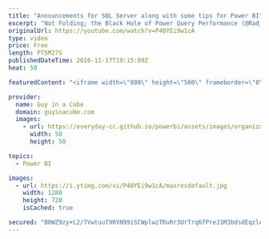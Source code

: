 ```yaml
---
title: "Announcements for SQL Server along with some tips for Power BI"
excerpt: "Not Folding; the Black Hole of Power Query Performance (@Rad_Reza) http://radacad.com/not-folding-the-black-hole-of-power-query-performance  Calling Microsoft Flow From Power Query And Power BI (@technitrain) https://blog.crossjoin.co.uk/2016/11/13/calling-microsoft-flow-from-power-query-and-power-bi/"
originalUrl: https://youtube.com/watch?v=P40YEi9w1cA
type: video
price: Free
length: PT5M27S
publishedDateTime: 2016-11-17T19:15:09Z
heat: 50

featuredContent: "<iframe width=\"800\" height=\"500\" frameborder=\"0\" src=\"https://www.youtube.com/embed/P40YEi9w1cA\" allow=\"accelerometer; autoplay; encrypted-media; gyroscope; picture-in-picture\" allowfullscreen></iframe>"

provider:
  name: Guy in a Cube
  domain: guyinacube.com
  images:
    - url: https://everyday-cc.github.io/powerbi/assets/images/organizations/guyinacube.com-50x50.jpg
      width: 50
      height: 50

topics:
  - Power BI

images:
  - url: https://i.ytimg.com/vi/P40YEi9w1cA/maxresdefault.jpg
    width: 1280
    height: 720
    isCached: true

secured: "B0WZ9zy+L2/7VwtuuT9RYN99iSCWplwzTRuRr3UrTrq6fPreJ1M3bdsdEqzlAicEGQKYpFO+OfUOBeft0bmTUkMqaqI6YjkQL99i8uNuDcgliTjmh4Uw2qwBfi9SAy72hNuiboYKI01k94c9HDkKF3Om4pWm+quBXgGQOvSzJ3rRlK/4CtyDiJp1J8GhC89ErKxyZHW+FlerGaMaNWJkPlaKha313Y4t9KvcI+2KPkeUVlPneN3rahZ7ayybFasve4RbOpXwoSwaO7OEPiRMCiTC32mIvcuVjFls6me+1KaZddwQI8qOcbwibuInmQh88x50dWBKW3jZoA5Pxctx0C4axwWaXZrG5bDJC0vQP8WYrmZ0ZssuAnrKR32sf/uRIS0DOcbTd8lI1qSdHkT7zyVApiDA+kJy/Y47alQoOUI=;KuJlNrLbOVG4zzY1rr7pRw=="
---
```


